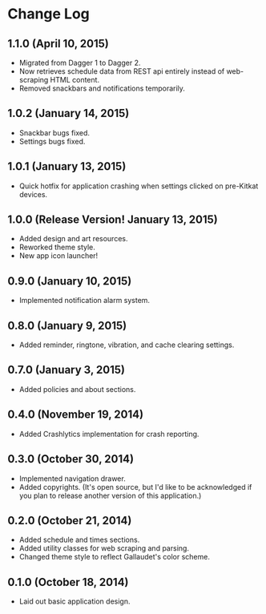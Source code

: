 Change Log
==========

1.1.0 (April 10, 2015)
----------------------
* Migrated from Dagger 1 to Dagger 2.
* Now retrieves schedule data from REST api entirely instead of web-scraping HTML content.
* Removed snackbars and notifications temporarily.

1.0.2 (January 14, 2015)
------------------------
* Snackbar bugs fixed.
* Settings bugs fixed.

1.0.1 (January 13, 2015)
------------------------
* Quick hotfix for application crashing when settings clicked on pre-Kitkat devices.

1.0.0 (Release Version! January 13, 2015)
------------------------
* Added design and art resources.
* Reworked theme style.
* New app icon launcher!

0.9.0 (January 10, 2015)
------------------------
* Implemented notification alarm system.

0.8.0 (January 9, 2015)
-----------------------
* Added reminder, ringtone, vibration, and cache clearing settings.

0.7.0 (January 3, 2015)
-----------------------
* Added policies and about sections.

0.4.0 (November 19, 2014)
-------------------------
* Added Crashlytics implementation for crash reporting.

0.3.0 (October 30, 2014)
------------------------
* Implemented navigation drawer.
* Added copyrights. (It's open source, but I'd like to be acknowledged if you plan to release
 another version of this application.)

0.2.0 (October 21, 2014)
------------------------
* Added schedule and times sections.
* Added utility classes for web scraping and parsing.
* Changed theme style to reflect Gallaudet's color scheme.

0.1.0 (October 18, 2014)
------------------------
* Laid out basic application design.